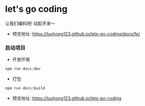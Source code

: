 # let's go coding

让我们编码吧! 动起手来～

- 预览地址: https://luohong123.github.io/lets-go-coding/docs/fe/

### 启动项目
- 开发环境
```bash
npm run docs:dev
```
- 打包
```bash
npm run docs:build
```
- 预览地址: https://luohong123.github.io/lets-go-coding



